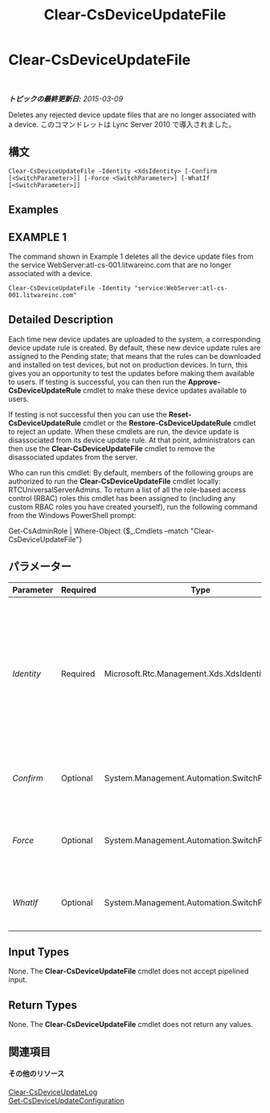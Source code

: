 ﻿---
title: Clear-CsDeviceUpdateFile
TOCTitle: Clear-CsDeviceUpdateFile
ms:assetid: 34c5bb61-fcba-4e93-bb21-83b9611f3045
ms:mtpsurl: https://technet.microsoft.com/ja-jp/library/Gg425835(v=OCS.15)
ms:contentKeyID: 48271715
ms.date: 05/19/2016
mtps_version: v=OCS.15
ms.translationtype: HT
---

# Clear-CsDeviceUpdateFile

 

_**トピックの最終更新日:** 2015-03-09_

Deletes any rejected device update files that are no longer associated with a device. このコマンドレットは Lync Server 2010 で導入されました。

## 構文

    Clear-CsDeviceUpdateFile -Identity <XdsIdentity> [-Confirm [<SwitchParameter>]] [-Force <SwitchParameter>] [-WhatIf [<SwitchParameter>]]

## Examples

## EXAMPLE 1

The command shown in Example 1 deletes all the device update files from the service WebServer:atl-cs-001.litwareinc.com that are no longer associated with a device.

    Clear-CsDeviceUpdateFile -Identity "service:WebServer:atl-cs-001.litwareinc.com"

## Detailed Description

Each time new device updates are uploaded to the system, a corresponding device update rule is created. By default, these new device update rules are assigned to the Pending state; that means that the rules can be downloaded and installed on test devices, but not on production devices. In turn, this gives you an opportunity to test the updates before making them available to users. If testing is successful, you can then run the **Approve-CsDeviceUpdateRule** cmdlet to make these device updates available to users.

If testing is not successful then you can use the **Reset-CsDeviceUpdateRule** cmdlet or the **Restore-CsDeviceUpdateRule** cmdlet to reject an update. When these cmdlets are run, the device update is disassociated from its device update rule. At that point, administrators can then use the **Clear-CsDeviceUpdateFile** cmdlet to remove the disassociated updates from the server.

Who can run this cmdlet: By default, members of the following groups are authorized to run the **Clear-CsDeviceUpdateFile** cmdlet locally: RTCUniversalServerAdmins. To return a list of all the role-based access control (RBAC) roles this cmdlet has been assigned to (including any custom RBAC roles you have created yourself), run the following command from the Windows PowerShell prompt:

Get-CsAdminRole | Where-Object {$\_.Cmdlets –match "Clear-CsDeviceUpdateFile"}

## パラメーター


<table>
<colgroup>
<col style="width: 25%" />
<col style="width: 25%" />
<col style="width: 25%" />
<col style="width: 25%" />
</colgroup>
<thead>
<tr class="header">
<th>Parameter</th>
<th>Required</th>
<th>Type</th>
<th>Description</th>
</tr>
</thead>
<tbody>
<tr class="odd">
<td><p><em>Identity</em></p></td>
<td><p>Required</p></td>
<td><p>Microsoft.Rtc.Management.Xds.XdsIdentity</p></td>
<td><p>Unique identifier of the service hosting the device update files. For example, this syntax clears device update files from the Web サービス service for the pool atl-cs-001.litwareinc.com: -Identity &quot;service:WebServer:atl-cs-001.litwareinc.com&quot;.</p></td>
</tr>
<tr class="even">
<td><p><em>Confirm</em></p></td>
<td><p>Optional</p></td>
<td><p>System.Management.Automation.SwitchParameter</p></td>
<td><p>コマンドの実行前に確認メッセージが表示されます。</p></td>
</tr>
<tr class="odd">
<td><p><em>Force</em></p></td>
<td><p>Optional</p></td>
<td><p>System.Management.Automation.SwitchParameter</p></td>
<td><p>Suppresses the display of any non-fatal error message that might occur when running the command.</p></td>
</tr>
<tr class="even">
<td><p><em>WhatIf</em></p></td>
<td><p>Optional</p></td>
<td><p>System.Management.Automation.SwitchParameter</p></td>
<td><p>実際にコマンドを実行しなくてもコマンドの実行結果がわかります。</p></td>
</tr>
</tbody>
</table>


## Input Types

None. The **Clear-CsDeviceUpdateFile** cmdlet does not accept pipelined input.

## Return Types

None. The **Clear-CsDeviceUpdateFile** cmdlet does not return any values.

## 関連項目

#### その他のリソース

[Clear-CsDeviceUpdateLog](clear-csdeviceupdatelog.md)  
[Get-CsDeviceUpdateConfiguration](get-csdeviceupdateconfiguration.md)

